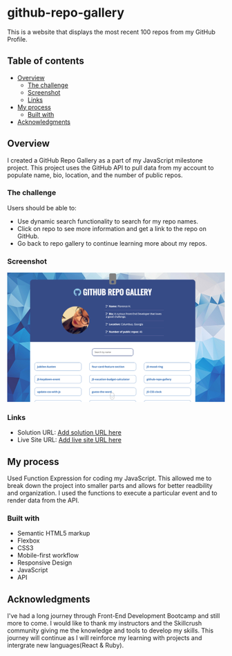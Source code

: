# github-repo-gallery
This is a website that displays the most recent 100 repos from my GitHub Profile. 

## Table of contents

- [Overview](#overview)
  - [The challenge](#the-challenge)
  - [Screenshot](#screenshot)
  - [Links](#links)
- [My process](#my-process)
  - [Built with](#built-with)
- [Acknowledgments](#acknowledgments)

## Overview
I created a GitHub Repo Gallery as a part of my JavaScript milestone project. This project uses  the GitHub API to pull data from my account to populate name, bio, location, and the number of public repos. 

### The challenge

Users should be able to:

- Use dynamic search functionality to search for my repo names.
- Click on repo to see more information and get a link to the repo on GitHub.
- Go back to repo gallery to continue learning more about my repos.

### Screenshot

![](./screenshot.png)

### Links

- Solution URL: [Add solution URL here](https://github.com/flo1244/github-repo-gallery/find/main)
- Live Site URL: [Add live site URL here](https://flo1244.github.io/github-repo-gallery/)

## My process
Used Function Expression for coding my JavaScript. This allowed me to break down the project into smaller parts and allows for better readbility and organization. I used the functions to execute a particular event and to render data from the API.

### Built with

- Semantic HTML5 markup
- Flexbox
- CSS3
- Mobile-first workflow
- Responsive Design
- JavaScript
- API


## Acknowledgments

I've had a long journey through Front-End Development Bootcamp and still more to come. I would like to thank my instructors and the Skillcrush community giving me the knowledge and tools to develop my skills. This journey will continue as I will reinforce my learning with projects and intergrate new languages(React & Ruby).
